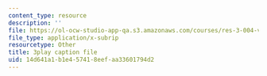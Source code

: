 ```yaml
---
content_type: resource
description: ''
file: https://ol-ocw-studio-app-qa.s3.amazonaws.com/courses/res-3-004-visualizing-materials-science-fall-2017/14d641a1b1e457418eefaa33601794d2_pRmUADgEf98.vtt
file_type: application/x-subrip
resourcetype: Other
title: 3play caption file
uid: 14d641a1-b1e4-5741-8eef-aa33601794d2
---
```

